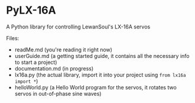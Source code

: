 # PyLX-16A
A Python library for controlling LewanSoul's LX-16A servos

Files:
* readMe.md (you're reading it right now)
* userGuide.md (a getting started guide, it contains all the necessary info to start a project)
* documentation.md (in progress)
* lx16a.py (the actual library, import it into your project using `from lx16a import *`)
* helloWorld.py (a Hello World program for the servos, it rotates two servos in out-of-phase sine waves)
